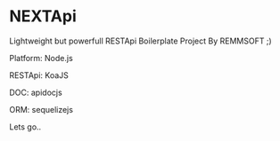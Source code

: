 # NEXTApi
Lightweight but powerfull RESTApi Boilerplate Project By REMMSOFT ;)

Platform: Node.js

RESTApi: KoaJS

DOC: apidocjs

ORM: sequelizejs

Lets go..

